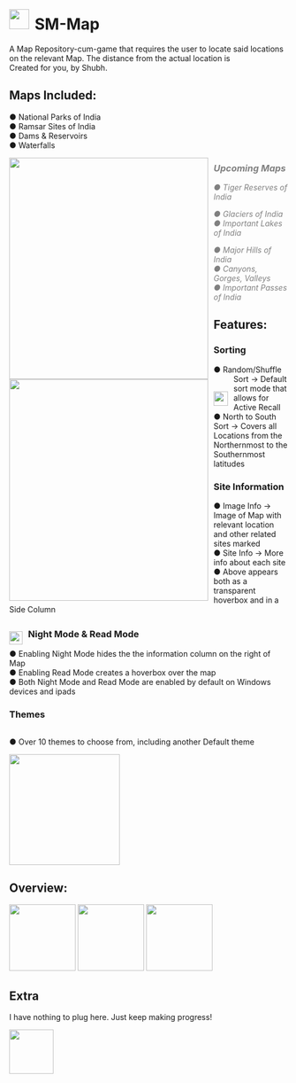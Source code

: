 # <img src="https://github.com/user-attachments/assets/ee9684da-bd0e-4a96-a202-ebcfff8cfeab" style="float:left; vertical-align: middle; margin-right: 10px;  margin-top: -10px;  height:36px; display: inline-block;" />  SM-Map  
A Map Repository-cum-game that requires the user to locate said locations on the relevant Map. The distance from the actual location is    
Created for you, by Shubh.  

## Maps Included:
● National Parks of India  
● Ramsar Sites of India    
● Dams & Reservoirs  
● Waterfalls  


<img src="https://github.com/user-attachments/assets/a57c67f7-9c93-4238-879b-1306f85fd01b" style="float:left; margin-right: 10px; height:400px; width: 360px;" />
<img src="https://github.com/user-attachments/assets/28dca149-086e-4564-b98a-0b5be8de21c3" style="float:left; margin-right: 10px; height:400px; width: 360px;" />

### <i style="color:grey;">Upcoming Maps
● Tiger Reserves of India  
  
● Glaciers of India  
● Important Lakes of India  

● Major Hills of India  
● Canyons, Gorges, Valleys  
● Important Passes of India  </i>

## Features:
### Sorting <img src="https://github.com/user-attachments/assets/a71faa51-0256-449a-9366-5c89e567363d" style="float:left; margin-right: 10px;  margin-top: 22px; height:26px;" />
● Random/Shuffle Sort → Default sort mode that allows for Active Recall  
● North to South Sort → Covers all Locations from the Northernmost to the Southernmost latitudes  


### Site Information
● Image Info →  Image of Map with relevant location and other related sites marked  
● Site Info → More info about each site  
● Above appears both as a transparent hoverbox and in a Side Column  

### Night Mode & Read Mode ㅤ<img src="https://github.com/user-attachments/assets/433d0209-10b7-4a05-8be1-460107290417" style="float:left; margin-right: 10px;  margin-top: 8px; height:24px;" />
● Enabling Night Mode hides the the information column on the right of Map  
● Enabling Read Mode creates a hoverbox over the map  
● Both Night Mode and Read Mode are enabled by default on Windows devices and ipads  

### Themes
<div style="overflow: hidden;">
  <p>● Over 10 themes to choose from, including another Default theme</p>  
    <img src="https://github.com/user-attachments/assets/1317870f-ad93-4a76-af34-15a68e635df3" style="float:left; margin-right: 10px; height:200px;" />
</div>

## Overview:
<img src="https://github.com/user-attachments/assets/500d43e1-2004-4ee8-b2d6-43a6a6a12465" height="120" />
<img src="https://github.com/user-attachments/assets/2a3eaa61-1e64-41ab-8b77-be4b8cb32a40" height="120" />
<img src="https://github.com/user-attachments/assets/83fab70e-0843-4083-a98d-41426853ccd9" height="120" />
<!--<img src="https://github.com/user-attachments/assets/36e4c5b6-bc1e-4958-bf69-e566b5d30899" height="120" />
<img src="https://github.com/user-attachments/assets/58f26293-5a5a-4c7c-8f31-7c3ea59d79f7" height="120" />
-->

## Extra
I have nothing to plug here. Just keep making progress!  

<img src="https://github.com/user-attachments/assets/d19c0b80-c5b3-4180-bdca-cb645edcd1ad" height="80" />
